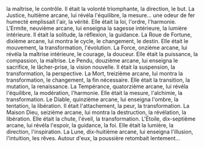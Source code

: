 la maîtrise,
le contrôle.
Il était la volonté triomphante,
la direction,
le but.
La Justice,
huitième arcane,
lui révéla l'équilibre,
la mesure... une odeur de fer humecté emplissait l'air,
la vérité.
Elle était la loi,
l'ordre,
l'harmonie.
L'Ermite,
neuvième arcane,
lui enseigna la sagesse intérieure,
la lumière intérieure.
Il était la solitude,
la réflexion,
la guidance.
La Roue de Fortune,
dixième arcane,
lui montra le cycle,
le changement,
le destin.
Elle était le mouvement,
la transformation,
l'évolution.
La Force,
onzième arcane,
lui révéla la maîtrise intérieure,
le courage,
la douceur.
Elle était la puissance,
la compassion,
la maîtrise.
Le Pendu,
douzième arcane,
lui enseigna le sacrifice,
le lâcher-prise,
la vision nouvelle.
Il était la suspension,
la transformation,
la perspective.
La Mort,
treizième arcane,
lui montra la transformation,
le changement,
la fin nécessaire.
Elle était la transition,
la mutation,
la renaissance.
La Tempérance,
quatorzième arcane,
lui révéla l'équilibre,
la modération,
l'harmonie.
Elle était la mesure,
l'alchimie,
la transformation.
Le Diable,
quinzième arcane,
lui enseigna l'ombre,
la tentation,
la libération.
Il était l'attachement,
la peur,
la transformation.
La Maison Dieu,
seizième arcane,
lui montra la destruction,
la révélation,
la libération.
Elle était la chute,
l'éveil,
la transformation.
L'Étoile,
dix-septième arcane,
lui révéla l'espoir,
la guidance,
la foi.
Elle était la lumière,
la direction,
l'inspiration.
La Lune,
dix-huitième arcane,
lui enseigna l'illusion,
l'intuition,
les rêves. Autour d'eux, la poussière retombait lentement...
